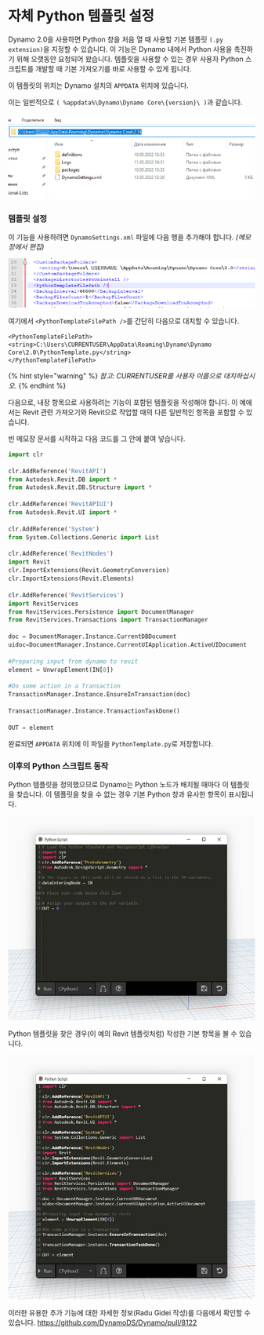 # 자체 Python 템플릿 설정

Dynamo 2.0을 사용하면 Python 창을 처음 열 때 사용할 기본 템플릿 `(.py extension)`을 지정할 수 있습니다. 이 기능은 Dynamo 내에서 Python 사용을 촉진하기 위해 오랫동안 요청되어 왔습니다. 템플릿을 사용할 수 있는 경우 사용자 Python 스크립트를 개발할 때 기본 가져오기를 바로 사용할 수 있게 됩니다.

이 템플릿의 위치는 Dynamo 설치의 `APPDATA` 위치에 있습니다.

이는 일반적으로 `( %appdata%\Dynamo\Dynamo Core\{version}\ )`과 같습니다.

![](../images/8-3/3/pythontemplates-appdatafolderlocation.jpg)

### 템플릿 설정

이 기능을 사용하려면 `DynamoSettings.xml` 파일에 다음 행을 추가해야 합니다. _(메모장에서 편집)_

![](../images/8-3/3/pythontemplates-dynamosettingsxmlfile.png)

여기에서 `<PythonTemplateFilePath />`를 간단히 다음으로 대치할 수 있습니다.

```
<PythonTemplateFilePath>
<string>C:\Users\CURRENTUSER\AppData\Roaming\Dynamo\Dynamo Core\2.0\PythonTemplate.py</string>
</PythonTemplateFilePath>
```

{% hint style="warning" %} _참고: CURRENTUSER를 사용자 이름으로 대치하십시오._ {% endhint %}

다음으로, 내장 항목으로 사용하려는 기능이 포함된 템플릿을 작성해야 합니다. 이 예에서는 Revit 관련 가져오기와 Revit으로 작업할 때의 다른 일반적인 항목을 포함할 수 있습니다.

빈 메모장 문서를 시작하고 다음 코드를 그 안에 붙여 넣습니다.

``` py
import clr

clr.AddReference('RevitAPI')
from Autodesk.Revit.DB import *
from Autodesk.Revit.DB.Structure import *

clr.AddReference('RevitAPIUI')
from Autodesk.Revit.UI import *

clr.AddReference('System')
from System.Collections.Generic import List

clr.AddReference('RevitNodes')
import Revit
clr.ImportExtensions(Revit.GeometryConversion)
clr.ImportExtensions(Revit.Elements)

clr.AddReference('RevitServices')
import RevitServices
from RevitServices.Persistence import DocumentManager
from RevitServices.Transactions import TransactionManager

doc = DocumentManager.Instance.CurrentDBDocument
uidoc=DocumentManager.Instance.CurrentUIApplication.ActiveUIDocument

#Preparing input from dynamo to revit
element = UnwrapElement(IN[0])

#Do some action in a Transaction
TransactionManager.Instance.EnsureInTransaction(doc)

TransactionManager.Instance.TransactionTaskDone()

OUT = element
```

완료되면 `APPDATA` 위치에 이 파일을 `PythonTemplate.py`로 저장합니다.

### 이후의 Python 스크립트 동작

Python 템플릿을 정의했으므로 Dynamo는 Python 노드가 배치될 때마다 이 템플릿을 찾습니다. 이 템플릿을 찾을 수 없는 경우 기본 Python 창과 유사한 항목이 표시됩니다.

![](../images/8-3/3/pythontemplates-beforesetuptemplate.jpg)

Python 템플릿을 찾은 경우(이 예의 Revit 템플릿처럼) 작성한 기본 항목을 볼 수 있습니다.

![](../images/8-3/3/pythontemplates-aftersetuptemplate.jpg)

이러한 유용한 추가 기능에 대한 자세한 정보(Radu Gidei 작성)를 다음에서 확인할 수 있습니다. https://github.com/DynamoDS/Dynamo/pull/8122
